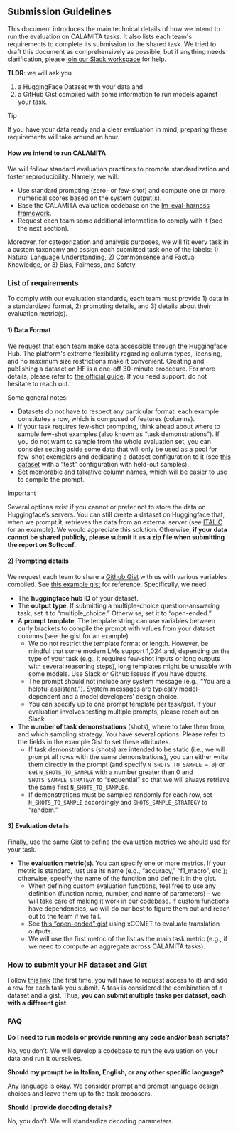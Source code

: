 ## Submission Guidelines

This document introduces the main technical details of how we intend to run the evaluation on CALAMITA tasks. 
It also lists each team's requirements to complete its submission to the shared task. 
We tried to draft this document as comprehensively as possible, but if anything needs clarification, please [join our Slack workspace](https://join.slack.com/t/calamitaworkspace/shared_invite/zt-2ocxq4h3p-h~8aoVqmkWg7ygkTtonQ4Q) for help.

**TLDR**: we will ask you
1. a HuggingFace Dataset with your data and
2. a GitHub Gist compiled with some information to run models against your task.

> [!TIP]
> If you have your data ready and a clear evaluation in mind, preparing these requirements will take around an hour.

#### How we intend to run CALAMITA
We will follow standard evaluation practices to promote standardization and foster reproducibility. Namely, we will:
- Use standard prompting (zero- or few-shot) and compute one or more numerical scores based on the system output(s).
- Base the CALAMITA evaluation codebase on the [lm-eval-harness framework](https://github.com/EleutherAI/lm-evaluation-harness).
- Request each team some additional information to comply with it (see the next section). 

Moreover, for categorization and analysis purposes, we will fit every task in a custom taxonomy and assign each submitted task one of the labels: 1) Natural Language Understanding, 2) Commonsense and Factual Knowledge, or 3) Bias, Fairness, and Safety.

### List of requirements
To comply with our evaluation standards, each team must provide 1) data in a standardized format, 2) prompting details, and 3) details about their evaluation metric(s).    

#### 1) Data Format
We request that each team make data accessible through the Huggingface Hub. 
The platform's extreme flexibility regarding column types, licensing, and no maximum size restrictions make it convenient.
Creating and publishing a dataset on HF is a one-off 30-minute procedure. For more details, please refer to [the official guide](https://huggingface.co/docs/hub/datasets-adding).
If you need support, do not hesitate to reach out.

Some general notes:
- Datasets do not have to respect any particular format: each example constitutes a row, which is composed of features (columns). 
- If your task requires few-shot prompting, think ahead about where to sample few-shot examples (also known as “task demonstrations”). If you do not want to sample from the whole evaluation set, you can consider setting aside some data that will only be used as a pool for few-shot exemplars and dedicating a dataset configuration to it (see [this dataset](https://huggingface.co/datasets/RiTA-nlp/GeNTE_ita-eval) with a “test” configuration with held-out samples).
- Set memorable and talkative column names, which will be easier to use to compile the prompt.

> [!IMPORTANT]
> Several options exist if you cannot or prefer not to store the data on Huggingface’s servers. You can still create a dataset on Huggingface that, when we prompt it, retrieves the data from an external server (see [ITALIC](https://huggingface.co/datasets/RiTA-nlp/ITALIC) for an example). We would appreciate this solution. Otherwise, **if your data cannot be shared publicly, please submit it as a zip file when submitting the report on Softconf**.

#### 2) Prompting details

We request each team to share a [Github Gist](​​https://gist.github.com/) with us with various variables compiled. See [this example gist](https://gist.github.com/g8a9/1ba39187ed7562927c6a617067a2c04d) for reference. Specifically, we need:

- The **huggingface hub ID** of your dataset.
- The **output type**. If submitting a multiple-choice question-answering task, set it to “multiple_choice.” Otherwise, set it to “open-ended.”
- A **prompt template**. The template string can use variables between curly brackets to compile the prompt with values from your dataset columns (see the gist for an example).
  - We do not restrict the template format or length. However, be mindful that some modern LMs support 1,024 and, depending on the type of your task (e.g., it requires few-shot inputs or long outputs with several reasoning steps), long templates might be unusable with some models. Use Slack or Github Issues if you have doubts.
  - The prompt should not include any system message (e.g., “You are a helpful assistant.”). System messages are typically model-dependent and a model developers’ design choice.
  - You can specify up to one prompt template per task/gist. If your evaluation involves testing multiple prompts, please reach out on Slack.
- The **number of task demonstrations** (shots), where to take them from, and which sampling strategy. You have several options. Please refer to the fields in the example Gist to set these attributes.
  - If task demonstrations (shots) are intended to be static (i.e., we will prompt all rows with the same demonstrations), you can either write them directly in the prompt (and specify `N_SHOTS_TO_SAMPLE = 0`) or set `N_SHOTS_TO_SAMPLE` with a number greater than 0 and `SHOTS_SAMPLE_STRATEGY` to “sequential” so that we will always retrieve the same first `N_SHOTS_TO_SAMPLE`s.
  - If demonstrations must be sampled randomly for each row, set `N_SHOTS_TO_SAMPLE` accordingly and `SHOTS_SAMPLE_STRATEGY` to “random.”

#### 3) Evaluation details
Finally, use the same Gist to define the evaluation metrics we should use for your task.

- The **evaluation metric(s)**. You can specify one or more metrics. If your metric is standard, just use its name (e.g., “accuracy,” “f1_macro”, etc.); otherwise, specify the name of the function and define it in the gist.
  - When defining custom evaluation functions, feel free to use any definition (function name, number, and name of parameters) – we will take care of making it work in our codebase. If custom functions have dependencies, we will do our best to figure them out and reach out to the team if we fail. 
  - See [this “open-ended” gist](https://gist.github.com/g8a9/f5e82d38ce12831323b20dc79b0452c9) using xCOMET to evaluate translation outputs. 
  - We will use the first metric of the list as the main task metric (e.g., if we need to compute an aggregate across CALAMITA tasks). 

### How to submit your HF dataset and Gist
Follow [this link](https://docs.google.com/spreadsheets/d/1Z_RMMMTkuESjUdOxMEDVbGr2A9xHzZva-1EhTAaIoeA/edit?gid=0#gid=0) (the first time, you will have to request access to it) and add a row for each task you submit. A task is considered the combination of a dataset and a gist. Thus, **you can submit multiple tasks per dataset, each with a different gist**. 

### FAQ

**Do I need to run models or provide running any code and/or bash scripts?**

No, you don’t. We will develop a codebase to run the evaluation on your data and run it ourselves.

**Should my prompt be in Italian, English, or any other specific language?**

Any language is okay. We consider prompt and prompt language design choices and leave them up to the task proposers.   

**Should I provide decoding details?**

No, you don’t. We will standardize decoding parameters.
